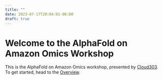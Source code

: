 ```yaml
---
title: ""
date: 2023-07-17T20:04:01-06:00
draft: true
---
```


# Welcome to the AlphaFold on Amazon Omics Workshop

This is the AlphaFold on Amazon Omics workshop, presented by [Cloud303](https://cloud303.io). To get started, head to the [Overview](/01-overview).